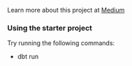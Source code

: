 Learn more about this project at [Medium](https://medium.com/@aibunny/hands-on-guide-to-data-modeling-with-dbt-and-visualization-with-lightdash-f6bf3c0a2b36)

### Using the starter project

Try running the following commands:
- dbt run
